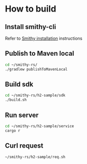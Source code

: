 # How to build

## Install smithy-cli

Refer to [Smithy installation](https://smithy.io/2.0/guides/smithy-cli/cli_installation.html) instructions

## Publish to Maven local

```bash
cd ~/smithy-rs/
./gradlew publishToMavenLocal
```

## Build sdk

```bash
cd ~/smithy-rs/h2-sample/sdk
./build.sh
```

## Run server

```bash
cd ~/smithy-rs/h2-sample/service
cargo r
```

## Curl request

```bash
~/smithy-rs/h2-sample/req.sh
```
